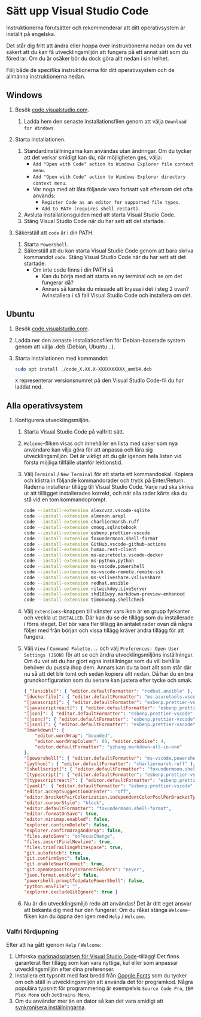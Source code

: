 # Sätt upp Visual Studio Code

Instruktionerna förutsätter och rekommenderar att ditt operativsystem är inställt på engelska.

Det står dig fritt att ändra eller hoppa över instruktionerna nedan om du vet säkert att du kan få utvecklingsmiljön att fungera på ett annat sätt som du föredrar. Om du är osäker bör du dock göra allt nedan i sin helhet.

Följ både de specifika instruktionerna för ditt operativsystem och de allmänna instruktionerna nedan.

## Windows

1. Besök [code.visualstudio.com](https://code.visualstudio.com/).
    1. Ladda hem den senaste installationsfilen genom att välja `Download for Windows`.
2. Starta installationen.
    1. Standardinställningarna kan användas utan ändringar. Om du tycker att det verkar smidigt kan du, när möjligheten ges, välja:
        - `Add "Open with Code" action to Windows Explorer file context menu`.
        - `Add "Open with Code" action to Windows Explorer directory context menu`.
        - Var noga med att låta följande vara fortsatt valt eftersom det ofta används:
            - `Register Code as an editor for supported file types`.
            - `Add to PATH (requires shell restart)`.
    2. Avsluta installationsguiden med att starta Visual Studio Code.
    3. Stäng Visual Studio Code när du har sett att det startade.

3. Säkerställ att `code` är i din PATH.
    1. Starta `PowerShell`.
    2. Säkerställ att du kan starta Visual Studio Code genom att bara skriva kommandot `code`. Stäng Visual Studio Code när du har sett att det startade.
        - Om inte code finns i din PATH så
            - Kan du börja med att starta en ny terminal och se om det fungerar då?
            - Annars så kanske du missade att kryssa i det i steg 2 ovan? Avinstallera i så fall Visual Studio Code och installera om det.

## Ubuntu

1. Besök [code.visualstudio.com](https://code.visualstudio.com/).
2. Ladda ner den senaste installationsfilen för Debian-baserade system genom att välja .deb (Debian, Ubuntu...).
3. Starta installationen med kommandot:

    ```bash
    sudo apt install ./code_X.XX.X-XXXXXXXXXX_amd64.deb
    ```

    `X` representerar versionsnumret på den Visual Studio Code-fil du har laddat ned.

## Alla operativsystem

1. Konfigurera utvecklingsmiljön.
    1. Starta Visual Studio Code på valfritt sätt.
    2. `Welcome`-fliken visas och innehåller en lista med saker som nya användare kan vilja göra för att anpassa och lära sig utvecklingsmiljön. Det är viktigt att du går igenom hela listan vid första möjliga tillfälle utanför lektionstid.
    3. Välj `Terminal` / `New Terminal` för att starta ett kommandoskal. Kopiera och klistra in följande kommandorader och tryck på Enter/Return. Raderna installerar tillägg till Visual Studio Code. Varje rad ska skriva ut att tillägget installerades korrekt, och när alla rader körts ska du stå vid en tom kommandoprompt.

        ```bash
        code --install-extension alexcvzz.vscode-sqlite
        code --install-extension almenon.arepl
        code --install-extension charliermarsh.ruff
        code --install-extension cmoog.sqlnotebook
        code --install-extension esbenp.prettier-vscode
        code --install-extension foxundermoon.shell-format
        code --install-extension GitHub.vscode-github-actions
        code --install-extension humao.rest-client
        code --install-extension ms-azuretools.vscode-docker
        code --install-extension ms-python.python
        code --install-extension ms-vscode.powershell
        code --install-extension ms-vscode-remote.remote-ssh
        code --install-extension ms-vsliveshare.vsliveshare
        code --install-extension redhat.ansible
        code --install-extension ritwickdey.LiveServer
        code --install-extension shd101wyy.markdown-preview-enhanced
        code --install-extension timonwong.shellcheck
        ```

    4. Välj `Extensions`-knappen till vänster vars ikon är en grupp fyrkanter och veckla ut `INSTALLED`. Där kan du se de tillägg som du installerade i förra steget. Det bör vara fler tillägg än antalet rader ovan då några följer med från början och vissa tillägg kräver andra tillägg för att fungera.
    5. Välj `View` / `Command Palette...` och välj `Preferences: Open User Settings (JSON)` för att se och ändra utvecklingsmiljöns inställningar. Om du vet att du har gjort egna inställningar som du vill behålla behöver du pussla ihop dem. Annars kan du ta bort allt som står där nu så att det blir tomt och sedan kopiera allt nedan. Då har du en bra grundkonfiguration som du senare kan justera efter tycke och smak.

        ```json
        { "[ansible]": { "editor.defaultFormatter": "redhat.ansible" },
        "[dockerfile]": { "editor.defaultFormatter": "ms-azuretools.vscode-docker" },
        "[javascript]": { "editor.defaultFormatter": "esbenp.prettier-vscode" },
        "[javascriptreact]": { "editor.defaultFormatter": "esbenp.prettier-vscode" },
        "[json]": { "editor.defaultFormatter": "esbenp.prettier-vscode" },
        "[jsonc]": { "editor.defaultFormatter": "esbenp.prettier-vscode" },
        "[jsonl]": { "editor.defaultFormatter": "esbenp.prettier-vscode" },
        "[markdown]": {
            "editor.wordWrap": "bounded",
            "editor.wordWrapColumn": 80, "editor.tabSize": 4,
            "editor.defaultFormatter": "yzhang.markdown-all-in-one"
        },
        "[powershell]": { "editor.defaultFormatter": "ms-vscode.powershell" },
        "[python]": { "editor.defaultFormatter": "charliermarsh.ruff" },
        "[shellscript]": { "editor.defaultFormatter": "foxundermoon.shell-format" },
        "[typescript]": { "editor.defaultFormatter": "esbenp.prettier-vscode" },
        "[typescriptreact]": { "editor.defaultFormatter": "esbenp.prettier-vscode" },
        "[yaml]": { "editor.defaultFormatter": "esbenp.prettier-vscode" },
        "editor.acceptSuggestionOnEnter": "off",
        "editor.bracketPairColorization.independentColorPoolPerBracketType": true,
        "editor.cursorStyle": "block",
        "editor.defaultFormatter": "foxundermoon.shell-format",
        "editor.formatOnSave": true,
        "editor.minimap.enabled": false,
        "explorer.confirmDelete": false,
        "explorer.confirmDragAndDrop": false,
        "files.autoSave": "onFocusChange",
        "files.insertFinalNewline": true,
        "files.trimTrailingWhitespace": true,
        "git.autofetch": true,
        "git.confirmSync": false,
        "git.enableSmartCommit": true,
        "git.openRepositoryInParentFolders": "never",
        "json.format.enable": false,
        "powershell.promptToUpdatePowerShell": false,
        "python.envFile": "",
        "explorer.excludeGitIgnore": true }
        ```

    6. Nu är din utvecklingsmiljö redo att användas! Det är ditt eget ansvar att bekanta dig med hur den fungerar. Om du råkat stänga `Welcome`-fliken kan du öppna den igen med `Help` / `Welcome`.

### Valfri fördjupning

Efter att ha gått igenom `Help` / `Welcome`:

1. Utforska [marknadsplatsen för Visual Studio Code](https://marketplace.visualstudio.com/VSCode)-tillägg! Det finns garanterat fler tillägg som kan vara nyttiga, kul eller som anpassar utvecklingsmiljön efter dina preferenser.
2. Installera ett typsnitt med fast bredd från [Google Fonts](https://fonts.google.com/?preview.size=16&classification=Monospace&sort=popularity) som du tycker om och ställ in utvecklingsmiljön att använda det för programkod. Några populära typsnitt för programmering är exempelvis `Source Code Pro`, `IBM Plex Mono` och `JetBrains Mono`.
3. Om du använder mer än en dator så kan det vara smidigt att [synkronisera inställningarna](https://code.visualstudio.com/docs/editor/settings-sync).

